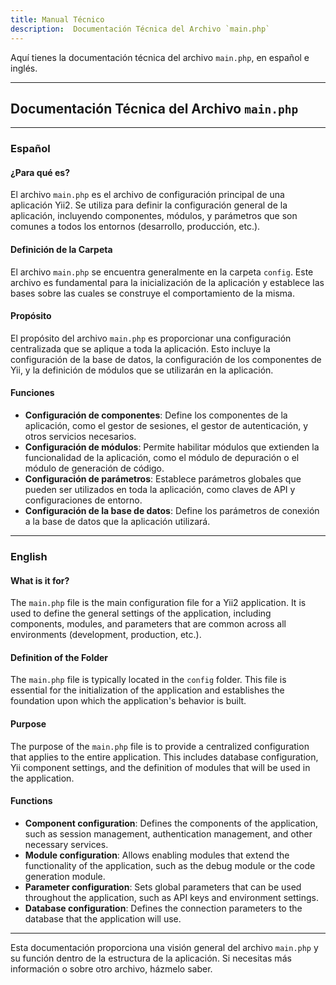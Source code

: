 ```yaml
---
title: Manual Técnico 
description:  Documentación Técnica del Archivo `main.php`
---
```


Aquí tienes la documentación técnica del archivo `main.php`, en español e inglés.

---

## Documentación Técnica del Archivo `main.php`

---

### Español

#### ¿Para qué es?
El archivo `main.php` es el archivo de configuración principal de una aplicación Yii2. Se utiliza para definir la configuración general de la aplicación, incluyendo componentes, módulos, y parámetros que son comunes a todos los entornos (desarrollo, producción, etc.).

#### Definición de la Carpeta
El archivo `main.php` se encuentra generalmente en la carpeta `config`. Este archivo es fundamental para la inicialización de la aplicación y establece las bases sobre las cuales se construye el comportamiento de la misma.

#### Propósito
El propósito del archivo `main.php` es proporcionar una configuración centralizada que se aplique a toda la aplicación. Esto incluye la configuración de la base de datos, la configuración de los componentes de Yii, y la definición de módulos que se utilizarán en la aplicación.

#### Funciones
- **Configuración de componentes**: Define los componentes de la aplicación, como el gestor de sesiones, el gestor de autenticación, y otros servicios necesarios.
- **Configuración de módulos**: Permite habilitar módulos que extienden la funcionalidad de la aplicación, como el módulo de depuración o el módulo de generación de código.
- **Configuración de parámetros**: Establece parámetros globales que pueden ser utilizados en toda la aplicación, como claves de API y configuraciones de entorno.
- **Configuración de la base de datos**: Define los parámetros de conexión a la base de datos que la aplicación utilizará.

---

### English

#### What is it for?
The `main.php` file is the main configuration file for a Yii2 application. It is used to define the general settings of the application, including components, modules, and parameters that are common across all environments (development, production, etc.).

#### Definition of the Folder
The `main.php` file is typically located in the `config` folder. This file is essential for the initialization of the application and establishes the foundation upon which the application's behavior is built.

#### Purpose
The purpose of the `main.php` file is to provide a centralized configuration that applies to the entire application. This includes database configuration, Yii component settings, and the definition of modules that will be used in the application.

#### Functions
- **Component configuration**: Defines the components of the application, such as session management, authentication management, and other necessary services.
- **Module configuration**: Allows enabling modules that extend the functionality of the application, such as the debug module or the code generation module.
- **Parameter configuration**: Sets global parameters that can be used throughout the application, such as API keys and environment settings.
- **Database configuration**: Defines the connection parameters to the database that the application will use.

---

Esta documentación proporciona una visión general del archivo `main.php` y su función dentro de la estructura de la aplicación. Si necesitas más información o sobre otro archivo, házmelo saber.